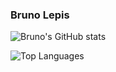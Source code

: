 ### Bruno Lepis

![Bruno's GitHub stats](https://github-readme-stats.vercel.app/api?username=brunolepis&show_icons=true&theme=dark)

![Top Languages](https://github-readme-stats.vercel.app/api/top-langs/?username=brunolepis&layout=compact&theme=dark)
